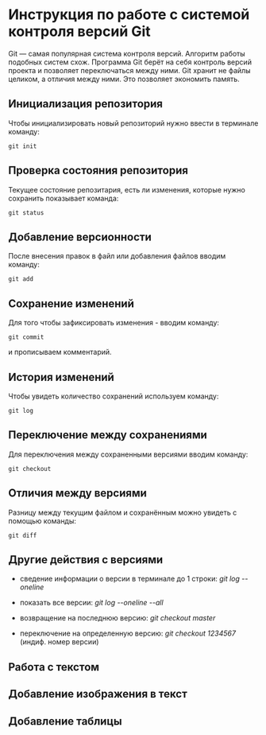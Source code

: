 # Инструкция по работе с системой контроля версий Git

Git — самая популярная система контроля версий. Алгоритм работы подобных систем схож.
Программа Git берёт на себя контроль версий проекта и позволяет переключаться между ними. Git хранит не файлы целиком, а отличия между ними. Это позволяет экономить память.

## Инициализация репозитория

Чтобы инициализировать новый репозиторий нужно ввести в терминале команду:

    git init  

## Проверка состояния репозитория

Текущее состояние репозитария, есть ли изменения, которые нужно сохранить показывает команда:

    git status

## Добавление версионности

После внесения правок в файл или добавления файлов вводим команду:

    git add  

## Сохранение изменений 

Для того чтобы зафиксировать изменения - вводим команду:

    git commit

и прописываем комментарий.

## История изменений

Чтобы увидеть количество сохранений используем команду:

    git log 

## Переключение между сохранениями

Для переключения между сохраненными версиями вводим команду:

    git checkout 

## Отличия между версиями

Разницу между текущим файлом и сохранённым можно увидеть с помощью команды:

    git diff

## Другие действия с версиями

* сведение информации о версии в терминале до 1 строки: *git log --oneline*

* показать все версии: *git log --oneline --all*

* возвращение на последнюю версию: *git checkout master*

* переключение на определенную версию: *git checkout 1234567* (индиф. номер версии)

## Работа с текстом

## Добавление изображения в текст

## Добавление таблицы